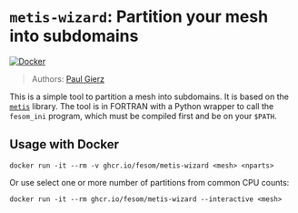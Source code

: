 # `metis-wizard`: Partition your mesh into subdomains
[![Docker](https://github.com/FESOM/metis-wizard/actions/workflows/docker.yml/badge.svg)](https://github.com/FESOM/metis-wizard/actions/workflows/docker.yml)

> Authors: [Paul Gierz](mailto:paul.gierz@awi.de)

This is a simple tool to partition a mesh into subdomains. It is based on the [`metis`](https://github.com/FESOM/fesom2/tree/main/lib/metis-5.1.0)
library. The tool is in FORTRAN with a Python wrapper to call the `fesom_ini` program, which must be compiled first and be on your `$PATH`.

## Usage with Docker

```console
docker run -it --rm -v ghcr.io/fesom/metis-wizard <mesh> <nparts>
```

Or use select one or more number of partitions from common CPU counts:

```console
docker run -it --rm ghcr.io/fesom/metis-wizard --interactive <mesh>
```
